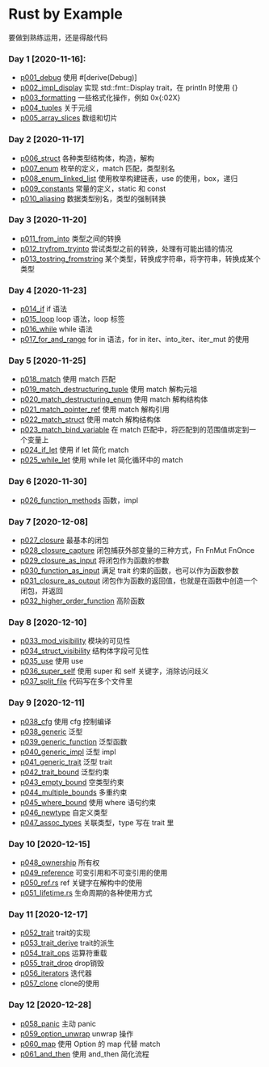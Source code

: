# Rust by Example

要做到熟练运用，还是得敲代码

### Day 1 [2020-11-16]:

- [p001_debug](./src/p001_debug.rs) 使用 #[derive(Debug)]
- [p002_impl_display](./src/p002_impl_display.rs) 实现 std::fmt::Display trait，在 println 时使用 {}
- [p003_formatting](./src/p003_formatting.rs) 一些格式化操作，例如 0x{:02X}
- [p004_tuples](./src/p004_tuples.rs) 关于元组
- [p005_array_slices](./src/p005_array_slices.rs) 数组和切片

### Day 2 [2020-11-17]

- [p006_struct](./src/p006_struct.rs) 各种类型结构体，构造，解构
- [p007_enum](./src/p007_enum.rs) 枚举的定义，match 匹配，类型别名
- [p008_enum_linked_list](./src/p008_enum_linked_list.rs) 使用枚举构建链表，use 的使用，box，递归
- [p009_constants](./src/p009_constants.rs) 常量的定义，static 和 const
- [p010_aliasing](./src/p010_aliasing.rs) 数据类型别名，类型的强制转换

### Day 3 [2020-11-20]

- [p011_from_into](./src/p011_from_into.rs) 类型之间的转换
- [p012_tryfrom_tryinto](./src/p012_tryfrom_tryinto.rs) 尝试类型之前的转换，处理有可能出错的情况
- [p013_tostring_fromstring](./src/p013_tostring_fromstring.rs) 某个类型，转换成字符串，将字符串，转换成某个类型

### Day 4 [2020-11-23]

- [p014_if](./src/p014_if.rs) if 语法
- [p015_loop](./src/p015_loop.rs) loop 语法，loop 标签
- [p016_while](./src/p016_while.rs) while 语法
- [p017_for_and_range](./src/p017_for_and_range.rs) for in 语法，for in iter、into_iter、iter_mut 的使用

### Day 5 [2020-11-25]

- [p018_match](./src/p018_match.rs) 使用 match 匹配
- [p019_match_destructuring_tuple](./src/p019_match_destructuring_tuple.rs) 使用 match 解构元祖
- [p020_match_destructuring_enum](./src/p020_match_destructuring_enum.rs) 使用 match 解构结构体
- [p021_match_pointer_ref](./src/p021_match_pointer_ref.rs) 使用 match 解构引用
- [p022_match_struct](./src/p022_match_struct.rs) 使用 match 解构结构体
- [p023_match_bind_variable](./src/p023_match_bind_variable.rs) 在 match 匹配中，将匹配到的范围值绑定到一个变量上
- [p024_if_let](./src/p024_if_let.rs) 使用 if let 简化 match
- [p025_while_let](./src/p025_while_let.rs) 使用 while let 简化循环中的 match

### Day 6 [2020-11-30]

- [p026_function_methods](./src/p026_function_methods.rs) 函数，impl

### Day 7 [2020-12-08]
- [p027_closure](./src/p027_closure.rs) 最基本的闭包
- [p028_closure_capture](./src/p028_closure_capture.rs) 闭包捕获外部变量的三种方式，Fn FnMut FnOnce
- [p029_closure_as_input](./src/p029_closure_as_input.rs) 将闭包作为函数的参数
- [p030_function_as_input](./src/p030_function_as_input.rs) 满足 trait 约束的函数，也可以作为函数参数
- [p031_closure_as_output](./src/p031_closure_as_output.rs) 闭包作为函数的返回值，也就是在函数中创造一个闭包，并返回
- [p032_higher_order_function](./src/p032_higher_order_function.rs) 高阶函数

### Day 8 [2020-12-10]
- [p033_mod_visibility](./src/p033_mod_visibility.rs) 模块的可见性
- [p034_struct_visibility](./src/p034_struct_visibility.rs) 结构体字段可见性
- [p035_use](./src/p035_use.rs) 使用 use
- [p036_super_self](./src/p036_super_self.rs) 使用 super 和 self 关键字，消除访问歧义
- [p037_split_file](./src/p037_split_file/mod.rs) 代码写在多个文件里

### Day 9 [2020-12-11]
- [p038_cfg](./src/p038_cfg.rs) 使用 cfg 控制编译
- [p038_generic](./src/p038_generic.rs) 泛型
- [p039_generic_function](./src/p039_generic_function.rs) 泛型函数
- [p040_generic_impl](./src/p040_generic_impl.rs) 泛型 impl
- [p041_generic_trait](./src/p041_generic_trait.rs) 泛型 trait
- [p042_trait_bound](./src/p042_trait_bound.rs) 泛型约束
- [p043_empty_bound](./src/p043_empty_bound) 空类型约束
- [p044_multiple_bounds](./src/p044_multiple_bounds.rs) 多重约束
- [p045_where_bound](./src/p045_where_bound.rs) 使用 where 语句约束
- [p046_newtype](./src/p046_newtype.rs) 自定义类型
- [p047_assoc_types](./src/p047_assoc_types.rs) 关联类型，type 写在 trait 里

### Day 10 [2020-12-15]
- [p048_ownership](./src/p048_ownership.rs) 所有权
- [p049_reference](./src/p049_reference.rs) 可变引用和不可变引用的使用
- [p050_ref.rs](./src/p050_ref.rs) ref 关键字在解构中的使用
- [p051_lifetime.rs](./src/p051_lifetime.rs) 生命周期的各种使用方式

### Day 11 [2020-12-17]
- [p052_trait](./src/p052_trait.rs) trait的实现
- [p053_trait_derive](./src/p053_trait_derive.rs) trait的派生
- [p054_trait_ops](./src/p054_trait_ops.rs) 运算符重载
- [p055_trait_drop](./src/p055_trait_drop.rs) drop销毁
- [p056_iterators](./src/p056_iterators.rs) 迭代器
- [p057_clone](./src/p057_clone.rs) clone的使用

### Day 12 [2020-12-28]
- [p058_panic](./src/p058_panic.rs) 主动 panic
- [p059_option_unwrap](./src/p059_option_unwrap.rs) unwrap 操作
- [p060_map](./src/p060_map.rs) 使用 Option 的 map 代替 match
- [p061_and_then](./src/p061_and_then.rs) 使用 and_then 简化流程